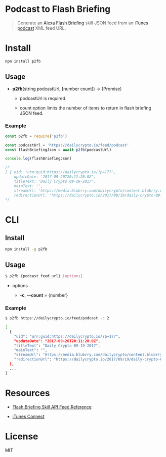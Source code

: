 # Podcast to Flash Briefing

> Generate an [Alexa Flash Briefing](https://developer.amazon.com/public/solutions/alexa/alexa-skills-kit/docs/flash-briefing-skill-api-feed-reference) skill JSON feed from an [iTunes podcast](http://itunespartner.apple.com/en/podcasts/overview) XML feed URL.

# Install

```bash
npm install p2fb
```

## Usage

- **p2fb**(string podcastUrl, [number count]) -> {Promise}

  - podcastUrl is required.

  - count option limits the number of items to return in flash briefing JSON feed.


### Example

```javascript
const p2fb = require('p2fb')

const podcastUrl = 'https://dailycrypto.io/feed/podcast'
const flashBriefingJson = await p2fb(podcastUrl)

console.log(flashBriefingJson)

/*
[ { uid: 'urn:guid:https://dailycrypto.io/?p=177',
    updateDate: '2017-09-20T20:11:20.0Z',
    titleText: 'Daily Crypto 09-19-2017',
    mainText: '',
    streamUrl: 'https://media.blubrry.com/dailycrypto/content.blubrry.com/dailycrypto/Daily_Crypto_09-19-2017.mp3',
    redirectionUrl: 'https://dailycrypto.io/2017/09/19/daily-crypto-09-19-2017/' }, ... ]
*/
```

# CLI

## Install

```bash
npm install -g p2fb
```

## Usage

```bash
$ p2fb {podcast_feed_url} [options]
```

- options

  - **-c**, **--count** = {number}

### Example

```bash
$ p2fb https://dailycrypto.io/feed/podcast -c 2

[
  {
    "uid": "urn:guid:https://dailycrypto.io/?p=177",
    "updateDate": "2017-09-20T20:11:20.0Z",
    "titleText": "Daily Crypto 09-19-2017",
    "mainText": "",
    "streamUrl": "https://media.blubrry.com/dailycrypto/content.blubrry.com/dailycrypto/Daily_Crypto_09-19-2017.mp3",
    "redirectionUrl": "https://dailycrypto.io/2017/09/19/daily-crypto-09-19-2017/"
  },
  ...
]
```

# Resources

- [Flash Briefing Skill API Feed Reference](https://developer.amazon.com/public/solutions/alexa/alexa-skills-kit/docs/flash-briefing-skill-api-feed-reference)

- [iTunes Connect](http://itunespartner.apple.com/en/podcasts/overview)

# License

MIT

